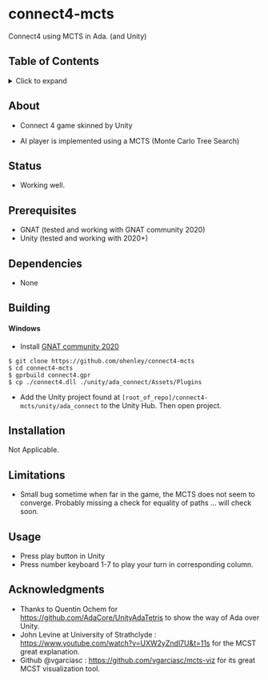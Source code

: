 # connect4-mcts
Connect4 using MCTS in Ada. (and Unity)

## Table of Contents
<details>
<summary>Click to expand</summary>

1. [About](#About)
2. [Status](#Status)
3. [Prerequisites](#Prerequisites)  
4. [Dependencies](#Dependencies)
5. [Building](#Building)
   1. [Windows](#Windows)
   2. [Linux](#Linux)
6. [Installation](#Installation)
7. [Limitations](#Limitations)
8. [Usage](#Usage)
9. [Acknowledgments](#Acknowledgments)

</details>

## About
- Connect 4 game skinned by Unity

- AI player is implemented using a MCTS (Monte Carlo Tree Search)

## Status
- Working well. 

## Prerequisites
- GNAT (tested and working with GNAT community 2020)
- Unity (tested and working with 2020+)

## Dependencies
- None

## Building

#### Windows
- Install [GNAT community 2020](https://community.download.adacore.com/v1/966801764ae160828c97d2c33000e9feb08d4cce?filename=gnat-2020-20200429-x86_64-windows-bin.exe)
```
$ git clone https://github.com/ohenley/connect4-mcts   
$ cd connect4-mcts
$ gprbuild connect4.gpr
$ cp ./connect4.dll ./unity/ada_connect/Assets/Plugins
```
- Add the Unity project found at `[root_of_repo]/connect4-mcts/unity/ada_connect` to the Unity Hub. Then open project.

## Installation
Not Applicable.

## Limitations
- Small bug sometime when far in the game, the MCTS does not seem to converge. Probably missing a check for equality of paths ... will check soon.

## Usage
- Press play button in Unity
- Press number keyboard 1-7 to play your turn in corresponding column.

## Acknowledgments
- Thanks to Quentin Ochem for https://github.com/AdaCore/UnityAdaTetris to show the way of Ada over Unity.
- John Levine at University of Strathclyde : https://www.youtube.com/watch?v=UXW2yZndl7U&t=11s for the MCST great explanation.
- Github @vgarciasc : https://github.com/vgarciasc/mcts-viz for its great MCST visualization tool.


